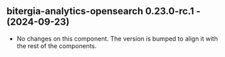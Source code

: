   ## bitergia-analytics-opensearch 0.23.0-rc.1 - (2024-09-23)
  
  * No changes on this component. The version is bumped to align it
    with the rest of the components.
